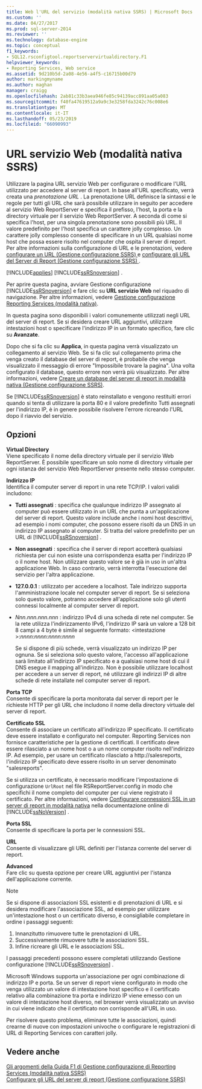 ```yaml
---
title: Web l'URL del servizio (modalità nativa SSRS) | Microsoft Docs
ms.custom: ''
ms.date: 04/27/2017
ms.prod: sql-server-2014
ms.reviewer: ''
ms.technology: database-engine
ms.topic: conceptual
f1_keywords:
- SQL12.rsconfigtool.reportservervirtualdirectory.F1
helpviewer_keywords:
- Reporting Services, Web service
ms.assetid: 9d210b5d-2a08-4e56-a4f5-c16715b00d79
author: markingmyname
ms.author: maghan
manager: craigg
ms.openlocfilehash: 2ab81c33b3aea946fe85c94139acc891aa05a083
ms.sourcegitcommit: f40fa47619512a9a9c3e3258fda3242c76c008e6
ms.translationtype: MT
ms.contentlocale: it-IT
ms.lasthandoff: 05/23/2019
ms.locfileid: "66090993"
---
```

# <a name="web-service-url-ssrs-native-mode"></a>URL servizio Web (modalità nativa SSRS)
  Utilizzare la pagina URL servizio Web per configurare o modificare l'URL utilizzato per accedere al server di report. In base all'URL specificato, verrà creata una *prenotazione URL* . La prenotazione URL definisce la sintassi e le regole per tutti gli URL che sarà possibile utilizzare in seguito per accedere al servizio Web ReportServer e specifica il prefisso, l'host, la porta e la directory virtuale per il servizio Web ReportServer. A seconda di come si specifica l'host, per una singola prenotazione sono possibili più URL. Il valore predefinito per l'host specifica un carattere jolly complesso. Un carattere jolly complesso consente di specificare in un URL qualsiasi nome host che possa essere risolto nel computer che ospita il server di report. Per altre informazioni sulla configurazione di URL e le prenotazioni, vedere [configurare un URL &#40;Gestione configurazione SSRS&#41; ](../../reporting-services/install-windows/configure-a-url-ssrs-configuration-manager.md) e [configurare gli URL del Server di Report &#40;Gestione configurazione SSRS&#41; ](../../reporting-services/install-windows/configure-report-server-urls-ssrs-configuration-manager.md).  
  
 [!INCLUDE[applies](../../includes/applies-md.md)] [!INCLUDE[ssRSnoversion](../../includes/ssrsnoversion-md.md)] .  
  
 Per aprire questa pagina, avviare Gestione configurazione [!INCLUDE[ssRSnoversion](../../includes/ssrsnoversion-md.md)] e fare clic su **URL servizio Web** nel riquadro di navigazione. Per altre informazioni, vedere [Gestione configurazione Reporting Services &#40;modalità nativa&#41;](../../../2014/sql-server/install/reporting-services-configuration-manager-native-mode.md).  
  
 In questa pagina sono disponibili i valori comunemente utilizzati negli URL del server di report. Se si desidera creare URL aggiuntivi, utilizzare intestazioni host o specificare l'indirizzo IP in un formato specifico, fare clic su **Avanzate**.  
  
 Dopo che si fa clic su **Applica**, in questa pagina verrà visualizzato un collegamento al servizio Web. Se si fa clic sul collegamento prima che venga creato il database del server di report, è probabile che venga visualizzato il messaggio di errore "Impossibile trovare la pagina". Una volta configurato il database, questo errore non verrà più visualizzato. Per altre informazioni, vedere [Creare un database del server di report in modalità nativa &#40;Gestione configurazione SSRS&#41;](../../reporting-services/install-windows/ssrs-report-server-create-a-native-mode-report-server-database.md).  
  
 Se [!INCLUDE[ssRSnoversion](../../includes/ssrsnoversion-md.md)] è stato reinstallato e vengono restituiti errori quando si tenta di utilizzare la porta 80 e il valore predefinito Tutti assegnati per l'indirizzo IP, è in genere possibile risolvere l'errore ricreando l'URL dopo il riavvio del servizio.  
  
## <a name="options"></a>Opzioni  
 **Virtual Directory**  
 Viene specificato il nome della directory virtuale per il servizio Web ReportServer. È possibile specificare un solo nome di directory virtuale per ogni istanza del servizio Web ReportServer presente nello stesso computer.  
  
 **Indirizzo IP**  
 Identifica il computer server di report in una rete TCP/IP. I valori validi includono:  
  
-   **Tutti assegnati** : specifica che qualunque indirizzo IP assegnato al computer può essere utilizzato in un URL che punta a un'applicazione del server di report. Questo valore include anche i nomi host descrittivi, ad esempio i nomi computer, che possono essere risolti da un DNS in un indirizzo IP assegnato al computer. Si tratta del valore predefinito per un URL di [!INCLUDE[ssRSnoversion](../../includes/ssrsnoversion-md.md)] .  
  
-   **Non assegnati** : specifica che il server di report accetterà qualsiasi richiesta per cui non esiste una corrispondenza esatta per l'indirizzo IP o il nome host. Non utilizzare questo valore se è già in uso in un'altra applicazione Web. In caso contrario, verrà interrotta l'esecuzione del servizio per l'altra applicazione.  
  
-   **127.0.0.1** : utilizzato per accedere a localhost. Tale indirizzo supporta l'amministrazione locale nel computer server di report. Se si seleziona solo questo valore, potranno accedere all'applicazione solo gli utenti connessi localmente al computer server di report.  
  
-   *Nnn.nnn.nnn.nnn* : indirizzo IPv4 di una scheda di rete nel computer. Se la rete utilizza l'indirizzamento IPv6, l'indirizzo IP sarà un valore a 128 bit 8 campi a 4 byte è simile al seguente formato: \<intestazione >:*nnnn:nnnn:nnnn:nnnn*  
  
     Se si dispone di più schede, verrà visualizzato un indirizzo IP per ognuna. Se si seleziona solo questo valore, l'accesso all'applicazione sarà limitato all'indirizzo IP specificato e a qualsiasi nome host di cui il DNS esegue il mapping all'indirizzo. Non è possibile utilizzare localhost per accedere a un server di report, né utilizzare gli indirizzi IP di altre schede di rete installate nel computer server di report.  
  
 **Porta TCP**  
 Consente di specificare la porta monitorata dal server di report per le richieste HTTP per gli URL che includono il nome della directory virtuale del server di report.  
  
 **Certificato SSL**  
 Consente di associare un certificato all'indirizzo IP specificato. Il certificato deve essere installato e configurato nel computer. Reporting Services non fornisce caratteristiche per la gestione di certificati. Il certificato deve essere rilasciato a un nome host o a un nome computer risolto nell'indirizzo IP. Ad esempio, per usare un certificato rilasciato a http://salesreports, l'indirizzo IP specificato deve essere risolto in un server denominato "salesreports".  
  
 Se si utilizza un certificato, è necessario modificare l'impostazione di configurazione `UrlRoot` nel file RSReportServer.config in modo che specifichi il nome completo del computer per cui viene registrato il certificato. Per altre informazioni, vedere [Configurare connessioni SSL in un server di report in modalità nativa](../../reporting-services/security/configure-ssl-connections-on-a-native-mode-report-server.md) nella documentazione online di [!INCLUDE[ssNoVersion](../../includes/ssnoversion-md.md)] .  
  
 **Porta SSL**  
 Consente di specificare la porta per le connessioni SSL.  
  
 **URL**  
 Consente di visualizzare gli URL definiti per l'istanza corrente del server di report.  
  
 **Advanced**  
 Fare clic su questa opzione per creare URL aggiuntivi per l'istanza dell'applicazione corrente.  
  
> [!NOTE]
>  Se si dispone di associazioni SSL esistenti e di prenotazioni di URL e si desidera modificare l'associazione SSL, ad esempio per utilizzare un'intestazione host o un certificato diverso, è consigliabile completare in ordine i passaggi seguenti:  
> 
>  1.  Innanzitutto rimuovere tutte le prenotazioni di URL.  
> 2.  Successivamente rimuovere tutte le associazioni SSL.  
> 3.  Infine ricreare gli URL e le associazioni SSL.  
> 
>  I passaggi precedenti possono essere completati utilizzando Gestione configurazione [!INCLUDE[ssRSnoversion](../../includes/ssrsnoversion-md.md)] .  
> 
>  Microsoft Windows supporta un'associazione per ogni combinazione di indirizzo IP e porta. Se un server di report viene configurato in modo che venga utilizzato un valore di intestazione host specifico e il certificato relativo alla combinazione tra porta e indirizzo IP viene emesso con un valore di intestazione host diverso, nel browser verrà visualizzato un avviso in cui viene indicato che il certificato non corrisponde all'URL in uso.  
> 
>  Per risolvere questo problema, eliminare tutte le associazioni, quindi crearne di nuove con impostazioni univoche o configurare le registrazioni di URL di Reporting Services con caratteri jolly.  
  
## <a name="see-also"></a>Vedere anche  
 [Gli argomenti della Guida F1 di Gestione configurazione di Reporting Services &#40;modalità nativa SSRS&#41;](../../../2014/sql-server/install/reporting-services-configuration-manager-f1-help-topics-ssrs-native-mode.md)   
 [Configurare gli URL del server di report &#40;Gestione configurazione SSRS&#41;](../../reporting-services/install-windows/configure-report-server-urls-ssrs-configuration-manager.md)  
  
  
